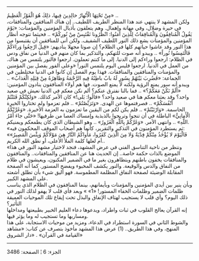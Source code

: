 ------------------------------------------------------------------------

مِنْ تَحْتِهَا الْأَنْهارُ خالِدِينَ فِيها، ذلِكَ هُوَ الْفَوْزُ الْعَظِيمُ» ..  
ولكن المشهد لا ينتهي عند هذا المنظر الطريف اللطيف.. إن هناك المنافقين
والمنافقات، في حيرة وضلال، وفي مهانة وإهمال. وهم يتعلقون بأذيال المؤمنين
والمؤمنات: «يَوْمَ يَقُولُ الْمُنافِقُونَ وَالْمُنافِقاتُ لِلَّذِينَ آمَنُوا: انْظُرُونا نَقْتَبِسْ مِنْ
نُورِكُمْ» .. فحيثما تتوجه أنظار المؤمنين والمؤمنات يشع ذلك النور اللطيف
الشفيف. ولكن أنى للمنافقين أن يقتبسوا من هذا النور وقد عاشوا حياتهم كلها
في الظلام؟ إن صوتا مجهلا يناديهم: «قِيلَ ارْجِعُوا وَراءَكُمْ فَالْتَمِسُوا نُوراً» ..
ويبدو أنه صوت للتهكم، والتذكير بما كان منهم في الدنيا من نفاق ودس في
الظلام: ارجعوا وراءكم إلى الدنيا. إلى ما كنتم تعملون. ارجعوا فالنور
يلتمس من هناك. من العمل في الدنيا. ارجعوا فليس اليوم يلتمس النور! «وعلى
الفور يفصل بين المؤمنين والمؤمنات والمنافقين والمنافقات. فهذا يوم الفصل
إن كانوا في الدنيا مختلطين في الجماعة: «فَضُرِبَ بَيْنَهُمْ بِسُورٍ لَهُ بابٌ باطِنُهُ فِيهِ
الرَّحْمَةُ وَظاهِرُهُ مِنْ قِبَلِهِ الْعَذابُ» .. ويبدو أنه سور يمنع الرؤية ولكنه لا يمنع
الصوت. فها هم أولاء المنافقون ينادون المؤمنين: «أَلَمْ نَكُنْ مَعَكُمْ؟» .. فما
بالنا نفترق عنكم؟ ألم نكن معكم في الدنيا نعيش في صعيد واحد؟ وقد بعثنا
معكم هنا في صعيد واحد؟ «قالُوا: بَلى!» كان الأمر كذلك. «وَلكِنَّكُمْ فَتَنْتُمْ
أَنْفُسَكُمْ» .. فصرفتموها عن الهدى. «وَتَرَبَّصْتُمْ» .. فلم تعزموا ولم تختاروا
الخيرة الحاسمة. «وَارْتَبْتُمْ» .. فلم يكن لكم من اليقين ما تعزمون به العزمة
الأخيرة. «وَغَرَّتْكُمُ الْأَمانِيُّ» الباطلة في أن تنجوا وتربحوا بالذبذبة وإمساك
العصا من طرفيها! «حَتَّى جاءَ أَمْرُ اللَّهِ» .. وانتهى الأمر. «وَغَرَّكُمْ بِاللَّهِ
الْغَرُورُ» .. وهو الشيطان الذي كان يطمعكم ويمنيكم.  
«ثم يستطرد المؤمنون في التذكير والتقرير، كأنما هم أصحاب الموقف المحكمون
فيه:  
«فَالْيَوْمَ لا يُؤْخَذُ مِنْكُمْ فِدْيَةٌ وَلا مِنَ الَّذِينَ كَفَرُوا، مَأْواكُمُ النَّارُ هِيَ مَوْلاكُمْ
وَبِئْسَ الْمَصِيرُ» أم لعلها كلمة الملأ الأعلى، أو نطق الله الكريم..  
«وننظر من ناحية التناسق الفني في عرض المشهد، فنجد لاختيار مشهد النور في
هذا الموضع بالذات حكمة خاصة.. إن الحديث هنا عن المنافقين والمنافقات..
والمنافقون والمنافقات يخفون باطنهم ويتظاهرون بغير ما في الضمير المكنون،
ويعيشون في ظلام من النفاق والدس والوقيعة. والنور يكشف المخبوء ويفضح
المستور. كما أنه الصفحة المقابلة الوضيئة لصفحة النفاق المظلمة المطموسة.
فهو أليق شيء بأن تطلق أشعته على المشهد الكبير.  
وبأن ينير بين أيدي المؤمنين والمؤمنات وبأيمانهم، بينما المنافقون في
الظلام الذي يناسب ظلمات الضمير وظلمات الخفاء المستور! «1» » وبعد فأي قلب
لا يهفو لذلك النور في ذلك اليوم؟ وأي قلب لا يستجيب لهتاف الإنفاق والبذل
تحت إيقاع تلك الموحيات العميقة التأثير؟  
إنه القرآن يعالج القلوب في ثبات واطراد، ويدعوها دعاء العليم الخبير
بطبيعتها ومداخلها ومساربها وما تستجيب له وما يؤثر فيها.  
والشوط الثاني في السورة استطراد في الدعاء، ومزيد من موحيات الاستجابة،
على هذا المنهج، وفي هذا الطريق.. (1) عرض هذا المشهد مأخوذ بتصرف عن كتاب:
«مشاهد القيامة في القرآن» . «دار الشروق»

------------------------------------------------------------------------

الجزء: 6 ¦ الصفحة: 3486
